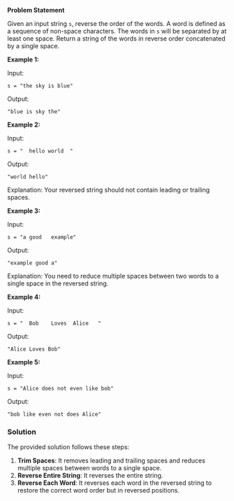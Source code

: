 **Problem Statement**

Given an input string `s`, reverse the order of the words. A word is defined as a sequence of non-space characters. The words in `s` will be separated by at least one space. Return a string of the words in reverse order concatenated by a single space.

**Example 1:**

Input: 
```
s = "the sky is blue"
```
Output: 
```
"blue is sky the"
```

**Example 2:**

Input: 
```
s = "  hello world  "
```
Output: 
```
"world hello"
```
Explanation: Your reversed string should not contain leading or trailing spaces.

**Example 3:**

Input: 
```
s = "a good   example"
```
Output: 
```
"example good a"
```
Explanation: You need to reduce multiple spaces between two words to a single space in the reversed string.

**Example 4:**

Input:
```
s = "  Bob    Loves  Alice   "
```
Output:
```
"Alice Loves Bob"
```

**Example 5:**

Input:
```
s = "Alice does not even like bob"
```
Output:
```
"bob like even not does Alice"
```

### Solution

The provided solution follows these steps:
1. **Trim Spaces**: It removes leading and trailing spaces and reduces multiple spaces between words to a single space.
2. **Reverse Entire String**: It reverses the entire string.
3. **Reverse Each Word**: It reverses each word in the reversed string to restore the correct word order but in reversed positions.

